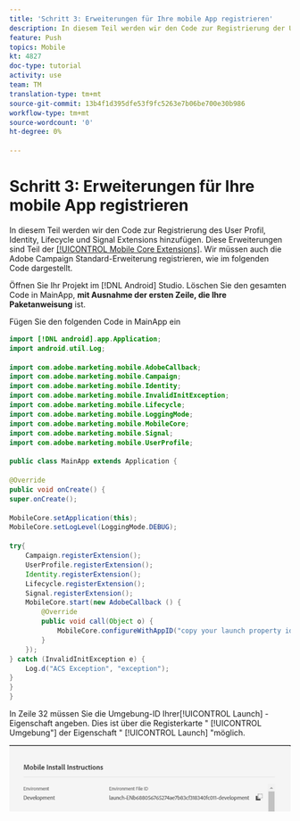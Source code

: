 ```yaml
---
title: 'Schritt 3: Erweiterungen für Ihre mobile App registrieren'
description: In diesem Teil werden wir den Code zur Registrierung der UserProfile, Identity, Lifecycle und Signal Extensions hinzufügen.
feature: Push
topics: Mobile
kt: 4827
doc-type: tutorial
activity: use
team: TM
translation-type: tm+mt
source-git-commit: 13b4f1d395dfe53f9fc5263e7b06be700e30b986
workflow-type: tm+mt
source-wordcount: '0'
ht-degree: 0%

---
```



# Schritt 3: Erweiterungen für Ihre mobile App registrieren

In diesem Teil werden wir den Code zur Registrierung des User Profil, Identity, Lifecycle und Signal Extensions hinzufügen. Diese Erweiterungen sind Teil der [[!UICONTROL Mobile Core Extensions]](https://aep-sdks.gitbook.io/docs/using-mobile-extensions/mobile-core). Wir müssen auch die Adobe Campaign Standard-Erweiterung registrieren, wie im folgenden Code dargestellt.

Öffnen Sie Ihr Projekt im [!DNL Android] Studio. Löschen Sie den gesamten Code in MainApp, **mit Ausnahme der ersten Zeile, die Ihre Paketanweisung** ist.

Fügen Sie den folgenden Code in MainApp ein

<!--
Removed `{.line-numbers}` below
-->

```java
import [!DNL android].app.Application;
import android.util.Log;

import com.adobe.marketing.mobile.AdobeCallback;
import com.adobe.marketing.mobile.Campaign;
import com.adobe.marketing.mobile.Identity;
import com.adobe.marketing.mobile.InvalidInitException;
import com.adobe.marketing.mobile.Lifecycle;
import com.adobe.marketing.mobile.LoggingMode;
import com.adobe.marketing.mobile.MobileCore;
import com.adobe.marketing.mobile.Signal;
import com.adobe.marketing.mobile.UserProfile;

public class MainApp extends Application {

@Override
public void onCreate() {
super.onCreate();

MobileCore.setApplication(this);
MobileCore.setLogLevel(LoggingMode.DEBUG);

try{
    Campaign.registerExtension();
    UserProfile.registerExtension();
    Identity.registerExtension();
    Lifecycle.registerExtension();
    Signal.registerExtension();
    MobileCore.start(new AdobeCallback () {
        @Override
        public void call(Object o) {
            MobileCore.configureWithAppID("copy your launch property id here");
        }
    });
} catch (InvalidInitException e) {
    Log.d("ACS Exception", "exception");
}
}
}
```

In Zeile 32 müssen Sie die Umgebung-ID Ihrer[!UICONTROL  Launch] -Eigenschaft angeben. Dies ist über die Registerkarte &quot; [!UICONTROL Umgebung&quot;] der Eigenschaft &quot; [!UICONTROL Launch] &quot;möglich.

![launch-id](assets/launch-id-property.PNG)
